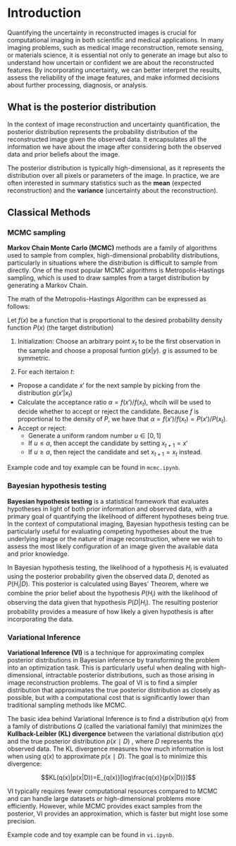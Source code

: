 # Introduction

Quantifying the uncertainty in reconstructed images is crucial for computational imaging in both scientific and medical applications. In many imaging problems, such as medical image reconstruction, remote sensing, or materials science, it is essential not only to generate an image but also to understand how uncertain or confident we are about the reconstructed features. By incorporating uncertainty, we can better interpret the results, assess the reliability of the image features, and make informed decisions about further processing, diagnosis, or analysis.

## What is the posterior distribution

In the context of image reconstruction and uncertainty quantification, the posterior distribution represents the probability distribution of the reconstructed image given the observed data. It encapsulates all the information we have about the image after considering both the observed data and prior beliefs about the image. 

The posterior distribution is typically high-dimensional, as it represents the distribution over all pixels or parameters of the image. In practice, we are often interested in summary statistics such as the **mean** (expected reconstruction) and the **variance** (uncertainty about the reconstruction). 

## Classical Methods

### MCMC sampling

**Markov Chain Monte Carlo (MCMC)** methods are a family of algorithms used to sample from complex, high-dimensional probability distributions, particularly in situations where the distribution is difficult to sample from directly. One of the most popular MCMC algorithms is Metropolis-Hastings sampling, which is used to draw samples from a target distribution by generating a Markov Chain.

The math of the Metropolis-Hastings Algorithm can be expressed as follows:

Let $f(x)$ be a function that is proportional to the desired probability density function $P(x)$ (the target distribution)

1. Initialization: Choose an arbitrary point $x_t$ to be the first observation in the sample and choose a proposal funtion $g(x|y)$. $g$ is assumed to be symmetric.

2. For each itertaion $t$:
- Propose a candidate $x'$ for the next sample by picking from the distribution $g(x'|x_t)$
- Calculate the acceptance ratio $\alpha = f(x')/f(x_t)$, whcih will be used to decide whether to accept or reject the candidate. Because $f$ is proportional to the density of $P$, we have that $\alpha=f(x')/f(x_t)=P(x')/P(x_t)$.
- Accept or reject:
    - Generate a uniform random number $u\in[0,1]$
    - If $u\leq\alpha$, then accept the candidate by setting $x_{t+1}=x'$
    - If $u\geq\alpha$, then reject the candidate and set $x_{t+1}=x_t$ instead.


Example code and toy example can be found in `mcmc.ipynb`.


### Bayesian hypothesis testing

**Bayesian hypothesis testing** is a statistical framework that evaluates hypotheses in light of both prior information and observed data, with a primary goal of quantifying the likelihood of different hypotheses being true. In the context of computational imaging, Bayesian hypothesis testing can be particularly useful for evaluating competing hypotheses about the true underlying image or the nature of image reconstruction, where we wish to assess the most likely configuration of an image given the available data and prior knowledge.

In Bayesian hypothesis testing, the likelihood of a hypothesis $H_i$ is evaluated using the posterior probability given the observed data $D$, denoted as $P(H_i|D)$. This posterior is calculated using Bayes' Theorem, where we combine the prior belief about the hypothesis $P(H_i)$ with the likelihood of observing the data given that hypothesis $P(D|H_i)$. The resulting posterior probability provides a measure of how likely a given hypothesis is after incorporating the data.



### Variational Inference

**Variational Inference (VI)** is a technique for approximating complex posterior distributions in Bayesian inference by transforming the problem into an optimization task. This is particularly useful when dealing with high-dimensional, intractable posterior distributions, such as those arising in image reconstruction problems. The goal of VI is to find a simpler distribution that approximates the true posterior distribution as closely as possible, but with a computational cost that is significantly lower than traditional sampling methods like MCMC.

The basic idea behind Variational Inference is to find a distribution $q(x)$ from a family of distributions $Q$ (called the variational family) that minimizes the **Kullback-Leibler (KL) divergence** between the variational distribution $q(x)$ and the true posterior distribution $p(x∣D)$ , where $D$ represents the observed data. The KL divergence measures how much information is lost when using $q(x)$ to approximate $p(x∣D)$. The goal is to minimize this divergence:

$$KL(q(x)|p(x|D))=E_{q(x)}[log\frac{q(x)}{p(x|D)}]$$

VI typically requires fewer computational resources compared to MCMC and can handle large datasets or high-dimensional problems more efficiently. However, while MCMC provides exact samples from the posterior, VI provides an approximation, which is faster but might lose some precision.

Example code and toy example can be found in `vi.ipynb`.